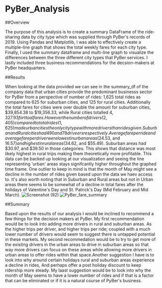 # PyBer_Analysis

##Overview

The purpose of this analysis is to create a summary DataFrame of the ride-sharing data by city type which was supplied through PyBer's records of 2019. Using Pandas and Matplotlib, I was able to effectively create a multiple-line graph that shows the total weekly fares for each city type. Finally, I used the summary dataframe and multi-line graph to visualize the differences between the three different city types that PyBer services. I lastly included three business recommendations for the decsion-makers at PyBer headquarters.


##Results

When looking at the data provided we can see in the summary_df of the company data that urban cities provide the predominant businesss sector for PyBer from a perspective of number of rides: 1,625 total rides as compared to 625 for suburban cities, and 125 for rural cities. Additionally the total fares for cities were over double the amount for suburban cities, $39,854.38 to $19,356.33, while Rural cities totalled $4,327.93 for ttoal fares.  
However the number of drivers (2,405) compared to total rides (1,625) made urban cities the only city type with more drivers than rides given. Suburban and Rural cities had 490 and 78 driveers respectively. Average fare per ride and average fare per driver were lowest in urban areas ($24.53, and $16.57) and highest in rural areas ($34.62, and $55.49). Suburban areas had $30.97, and $39.50 in those categories. This shows that distance was most likely highest in rural trips making them theoretically more profitable. 
This data can be backed up looking at our visualization and seeing the line representing 'urban' areas stays signifcantly higher throughout the graphed time frame. One outlier to keep in mind is that the month of May might see a decline in the number of rides given based upon the data we haev access to.
It's also worth noting that in Suburban and Rural areas but not in Urban areas there seems to be somewhat of a decline in total fares after the holidays of Valentine's Day and St. Patrick's Day (Mid February and Mid March). 
![Screenshot (92)](https://user-images.githubusercontent.com/93295751/144758683-d7ce962e-9696-4fa7-9d13-61b6cb9c6888.png)
![PyBer_fare_summary](https://user-images.githubusercontent.com/93295751/144758695-34df3d7f-0bca-4e6e-b13b-550dfc14a5f8.png)

##Summary

Based upon the results of our analysis I would be inclined to recommend a few things for the decision makers at PyBer. My first recommendation would be to look into adding more drivers in rural and suburban areas. As the higher trips per driver, and higher trips per ride; coupled with a much lower number of drivers would seem to suggest there is untapped potential in these markets. My second recommedation would be to try to get more of the exisitng drivers in the urban areas to drive in suburban areas so that way more drivers can focus on these areas while allowing more drivers in urban areas to offer rides within that space.Another suggestion I have is to look into why around certain holidays rural and suburban areas experience a decline in rides, And perhaps offer a post holiday discount to keep ridership more steady. My laast suggestion would be to look into why the month of May seems to have a lower number of rides and if that is a factor that can be eliminated or if it is a natural course of PyBer's business. 
